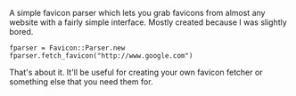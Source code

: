 A simple favicon parser which lets you grab favicons from almost any website
with a fairly simple interface. Mostly created because I was slightly bored.

```
fparser = Favicon::Parser.new
fparser.fetch_favicon("http://www.google.com")
```

That's about it. It'll be useful for creating your own favicon fetcher or something
else that you need them for.
